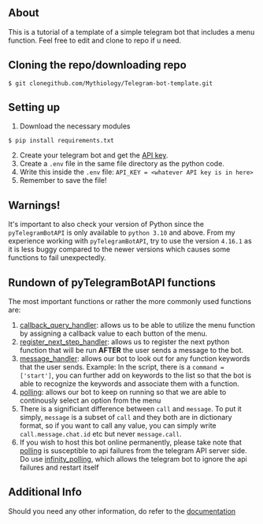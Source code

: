 ## About

This is a tutorial of a template of a simple telegram bot that includes a menu function. 
Feel free to edit and clone to repo if u need.

## Cloning the repo/downloading repo
```
$ git clonegithub.com/Mythiology/Telegram-bot-template.git
```

## Setting up
1) Download the necessary modules
```
$ pip install requirements.txt
```

2) Create your telegram bot and get the [API key](https://telegram.me/BotFather).
3) Create a `.env` file in the same file directory as the python code.
4) Write this inside the `.env` file: ```API_KEY = <whatever API key is in here>```
5) Remember to save the file!

## Warnings!

It's important to also check your version of Python since the `pyTelegramBotAPI` is only available to `python 3.10` and above. From my experience working with `pyTelegramBotAPI`, try to use the version `4.16.1` as it is less buggy compared to the newer versions which causes some functions to fail unexpectedly.

## Rundown of pyTelegramBotAPI functions

The most important functions or rather the more commonly used functions are:
1) [callback_query_handler](https://pytba.readthedocs.io/en/latest/sync_version/index.html#telebot.TeleBot.callback_query_handler): allows us to be able to utilize the menu function by assigning a callback value to each button of the menu.
2) [register_next_step_handler](https://pytba.readthedocs.io/en/latest/sync_version/index.html#telebot.TeleBot.register_callback_query_handler): allows us to register the next python function that will be run **AFTER** the user sends a message to the bot.
3) [message_handler](https://pytba.readthedocs.io/en/latest/sync_version/index.html#telebot.TeleBot.message_handler): allows our bot to look out for any function keywords that the user sends. Example: In the script, there is a `command = ['start']`, you can further add on keywords to the list so that the bot is able to recognize the keywords and associate them with a function.
4) [polling](https://pytba.readthedocs.io/en/latest/sync_version/index.html#telebot.TeleBot.polling): allows our bot to keep on running so that we are able to continously select an option from the menu
5) There is a significiant difference between `call` and `message`. To put it simply, `message` is a subset of `call` and they both are in dictionary format, so if you want to call any value, you can simply write `call.message.chat.id` etc but never `message.call`.
6) If you wish to host this bot online permanently, please take note that [polling](https://pytba.readthedocs.io/en/latest/sync_version/index.html#telebot.TeleBot.polling) is susceptible to api failures from the telegram API server side. Do use [infinity_polling](https://pytba.readthedocs.io/en/latest/sync_version/index.html#telebot.TeleBot.infinity_polling), which allows the telegram bot to ignore the api failures and restart itself

## Additional Info
Should you need any other information, do refer to the [documentation](https://pytba.readthedocs.io/en/latest/)
